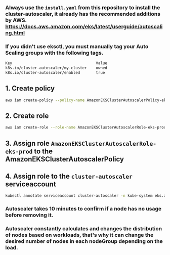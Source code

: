 ### Always use the `install.yaml` from this repository to install the cluster-autoscaler, it already has the recommended additions by AWS. https://docs.aws.amazon.com/eks/latest/userguide/autoscaling.html


### If you didn't use eksctl, you must manually tag your Auto Scaling groups with the following tags.
```bash
Key	                                    Value
k8s.io/cluster-autoscaler/my-cluster	owned
k8s.io/cluster-autoscaler/enabled	    true
```

## 1. Create policy

```bash
aws iam create-policy --policy-name AmazonEKSClusterAutoscalerPolicy-eks-prod --policy-document file://cluster-autoscaler/iam-policy.json
```

## 2. Create role

```bash
aws iam create-role --role-name AmazonEKSClusterAutoscalerRole-eks-prod --assume-role-policy-document file://cluster-autoscaler/iam-role.json
```

## 3. Assign role `AmazonEKSClusterAutoscalerRole-eks-prod` to the AmazonEKSClusterAutoscalerPolicy

## 4. Assign role to the `cluster-autoscaler` serviceaccount

```bash
kubectl annotate serviceaccount cluster-autoscaler -n kube-system eks.amazonaws.com/role-arn=arn:aws:iam::account-number:role/AmazonEKSClusterAutoscalerRole-cluster-name
```

### Autoscaler takes 10 minutes to confirm if a node has no usage before removing it.
### Autoscaler constantly calculates and changes the distribution of nodes based on workloads, that's why it can change the desired number of nodes in each nodeGroup depending on the load.